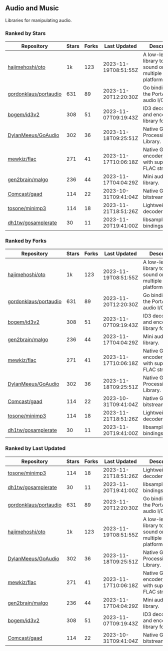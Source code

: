 ## Audio and Music

Libraries for manipulating audio.

### Ranked by Stars

| Repository | Stars | Forks | Last Updated | Description | 
|------------|-------|-------|--------------|-------------|
| [hajimehoshi/oto](https://github.com/hajimehoshi/oto) | 1k | 123 | 2023-11-19T08:51:55Z |  A low-level library to play sound on multiple platforms. |
| [gordonklaus/portaudio](https://github.com/gordonklaus/portaudio) | 631 | 89 | 2023-11-20T12:20:30Z |  Go bindings for the PortAudio audio I/O library. |
| [bogem/id3v2](https://github.com/bogem/id3v2) | 308 | 51 | 2023-11-07T09:19:43Z |  ID3 decoding and encoding library for Go. |
| [DylanMeeus/GoAudio](https://github.com/DylanMeeus/GoAudio) | 302 | 36 | 2023-11-18T09:25:51Z |  Native Go Audio Processing Library. |
| [mewkiz/flac](https://github.com/mewkiz/flac) | 271 | 41 | 2023-11-17T10:06:18Z |  Native Go FLAC encoder/decoder with support for FLAC streams. |
| [gen2brain/malgo](https://github.com/gen2brain/malgo) | 236 | 44 | 2023-11-17T04:04:29Z |  Mini audio library. |
| [Comcast/gaad](https://github.com/Comcast/gaad) | 114 | 22 | 2023-10-31T09:41:04Z |  Native Go AAC bitstream parser. |
| [tosone/minimp3](https://github.com/tosone/minimp3) | 114 | 18 | 2023-11-21T18:51:26Z |  Lightweight MP3 decoder library. |
| [dh1tw/gosamplerate](https://github.com/dh1tw/gosamplerate) | 30 | 11 | 2023-11-20T19:41:00Z |  libsamplerate bindings for go. |

### Ranked by Forks

| Repository | Stars | Forks | Last Updated | Description | 
|------------|-------|-------|--------------|-------------|
| [hajimehoshi/oto](https://github.com/hajimehoshi/oto) | 1k | 123 | 2023-11-19T08:51:55Z |  A low-level library to play sound on multiple platforms. |
| [gordonklaus/portaudio](https://github.com/gordonklaus/portaudio) | 631 | 89 | 2023-11-20T12:20:30Z |  Go bindings for the PortAudio audio I/O library. |
| [bogem/id3v2](https://github.com/bogem/id3v2) | 308 | 51 | 2023-11-07T09:19:43Z |  ID3 decoding and encoding library for Go. |
| [gen2brain/malgo](https://github.com/gen2brain/malgo) | 236 | 44 | 2023-11-17T04:04:29Z |  Mini audio library. |
| [mewkiz/flac](https://github.com/mewkiz/flac) | 271 | 41 | 2023-11-17T10:06:18Z |  Native Go FLAC encoder/decoder with support for FLAC streams. |
| [DylanMeeus/GoAudio](https://github.com/DylanMeeus/GoAudio) | 302 | 36 | 2023-11-18T09:25:51Z |  Native Go Audio Processing Library. |
| [Comcast/gaad](https://github.com/Comcast/gaad) | 114 | 22 | 2023-10-31T09:41:04Z |  Native Go AAC bitstream parser. |
| [tosone/minimp3](https://github.com/tosone/minimp3) | 114 | 18 | 2023-11-21T18:51:26Z |  Lightweight MP3 decoder library. |
| [dh1tw/gosamplerate](https://github.com/dh1tw/gosamplerate) | 30 | 11 | 2023-11-20T19:41:00Z |  libsamplerate bindings for go. |

### Ranked by Last Updated

| Repository | Stars | Forks | Last Updated | Description | 
|------------|-------|-------|--------------|-------------|
| [tosone/minimp3](https://github.com/tosone/minimp3) | 114 | 18 | 2023-11-21T18:51:26Z |  Lightweight MP3 decoder library. |
| [dh1tw/gosamplerate](https://github.com/dh1tw/gosamplerate) | 30 | 11 | 2023-11-20T19:41:00Z |  libsamplerate bindings for go. |
| [gordonklaus/portaudio](https://github.com/gordonklaus/portaudio) | 631 | 89 | 2023-11-20T12:20:30Z |  Go bindings for the PortAudio audio I/O library. |
| [hajimehoshi/oto](https://github.com/hajimehoshi/oto) | 1k | 123 | 2023-11-19T08:51:55Z |  A low-level library to play sound on multiple platforms. |
| [DylanMeeus/GoAudio](https://github.com/DylanMeeus/GoAudio) | 302 | 36 | 2023-11-18T09:25:51Z |  Native Go Audio Processing Library. |
| [mewkiz/flac](https://github.com/mewkiz/flac) | 271 | 41 | 2023-11-17T10:06:18Z |  Native Go FLAC encoder/decoder with support for FLAC streams. |
| [gen2brain/malgo](https://github.com/gen2brain/malgo) | 236 | 44 | 2023-11-17T04:04:29Z |  Mini audio library. |
| [bogem/id3v2](https://github.com/bogem/id3v2) | 308 | 51 | 2023-11-07T09:19:43Z |  ID3 decoding and encoding library for Go. |
| [Comcast/gaad](https://github.com/Comcast/gaad) | 114 | 22 | 2023-10-31T09:41:04Z |  Native Go AAC bitstream parser. |

